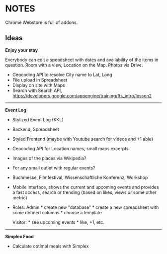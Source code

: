 NOTES
=====

Chrome Webstore is full of addons.

Ideas
-----


**Enjoy your stay**

Everybody can edit a speadsheet with dates and availability
of the items in question. Room with a view, Location on the Map. Photos via
Drive.



* Geocoding API to resolve City name to Lat, Long
* File upload in Spreadsheet
* Display on site with Maps
* Search with Search API, https://developers.google.com/appengine/training/fts_intro/lesson2

----

**Event Log**

* Stylized Event Log (KKL)
* Backend, Spreadsheet
* Styled Frontend (maybe with Youtube search for videos and +1 able)
* Geocoding API for Location names, small maps excerpts
* Images of the places via Wikipedia?

* For any small outlet with regular events?
* Buchmesse, Filmfestival, Wissenschaftliche Konferenz, Workshop

* Mobile interface, shows the current and upcoming events and provides a fast
  access, search or trending (based on likes, views or some other metric)

* Roles:
    Admin
        * create new "database"
            * create a new spreadsheet with some defined columns
            * choose a template

    Visitor:
        * see upcoming events
        * like, +1, etc.

----

**Simplex Food**

* Calculate optimal meals with Simplex
